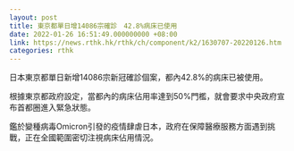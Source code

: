 ```yaml
---
layout: post
title: 東京都單日增14086宗確診　42.8%病床已使用
date: 2022-01-26 16:51:49.000000000 +08:00
link: https://news.rthk.hk/rthk/ch/component/k2/1630707-20220126.htm
categories: rthk
---
```


日本東京都單日新增14086宗新冠確診個案，都內42.8%的病床已被使用。

根據東京都政府設定，當都內的病床佔用率達到50%門檻，就會要求中央政府宣布首都圈進入緊急狀態。

鑑於變種病毒Omicron引發的疫情肆虐日本，政府在保障醫療服務方面遇到挑戰，正在全國範圍密切注視病床佔用情況。
